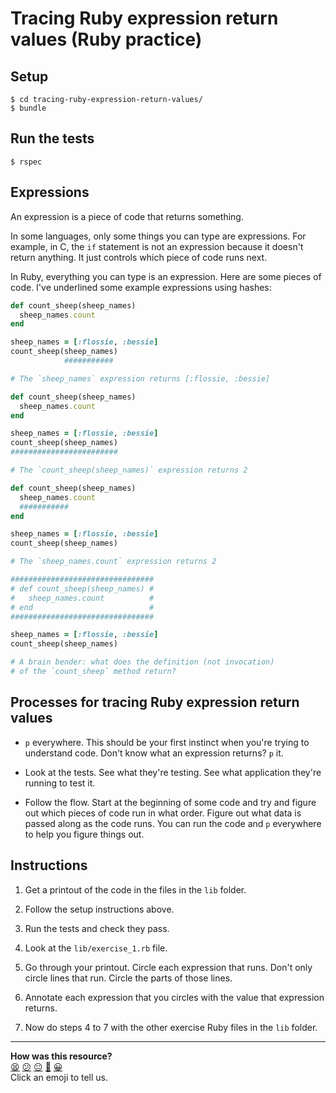 # Tracing Ruby expression return values (Ruby practice)

## Setup

    $ cd tracing-ruby-expression-return-values/
    $ bundle

## Run the tests

    $ rspec

## Expressions

An expression is a piece of code that returns something.

In some languages, only some things you can type are expressions.  For example, in C, the `if` statement is not an expression because it doesn't return anything.  It just controls which piece of code runs next.

In Ruby, everything you can type is an expression.  Here are some pieces of code.  I've underlined some example expressions using hashes:

```ruby
def count_sheep(sheep_names)
  sheep_names.count
end

sheep_names = [:flossie, :bessie]
count_sheep(sheep_names)
            ###########

# The `sheep_names` expression returns [:flossie, :bessie]
```

```ruby
def count_sheep(sheep_names)
  sheep_names.count
end

sheep_names = [:flossie, :bessie]
count_sheep(sheep_names)
########################

# The `count_sheep(sheep_names)` expression returns 2
```

```ruby
def count_sheep(sheep_names)
  sheep_names.count
  ###########
end

sheep_names = [:flossie, :bessie]
count_sheep(sheep_names)

# The `sheep_names.count` expression returns 2
```

```ruby
################################
# def count_sheep(sheep_names) #
#   sheep_names.count          #
# end                          #
################################

sheep_names = [:flossie, :bessie]
count_sheep(sheep_names)

# A brain bender: what does the definition (not invocation)
# of the `count_sheep` method return?
```

## Processes for tracing Ruby expression return values

* `p` everywhere.  This should be your first instinct when you're trying to understand code.  Don't know what an expression returns? `p` it.

* Look at the tests.  See what they're testing.  See what application they're running to test it.

* Follow the flow.  Start at the beginning of some code and try and figure out which pieces of code run in what order.  Figure out what data is passed along as the code runs.  You can run the code and `p` everywhere to help you figure things out.

## Instructions

1. Get a printout of the code in the files in the `lib` folder.

2. Follow the setup instructions above.

3. Run the tests and check they pass.

4. Look at the `lib/exercise_1.rb` file.

5. Go through your printout.  Circle each expression that runs.  Don't only circle lines that run.  Circle the parts of those lines.

6. Annotate each expression that you circles with the value that expression returns.

7. Now do steps 4 to 7 with the other exercise Ruby files in the `lib` folder.

<!-- BEGIN GENERATED SECTION DO NOT EDIT -->

---

**How was this resource?**  
[😫](https://airtable.com/shrUJ3t7KLMqVRFKR?prefill_Repository=skills-workshops&prefill_File=ruby-fundamentals/tracing-ruby-expression-return-values/README.md&prefill_Sentiment=😫) [😕](https://airtable.com/shrUJ3t7KLMqVRFKR?prefill_Repository=skills-workshops&prefill_File=ruby-fundamentals/tracing-ruby-expression-return-values/README.md&prefill_Sentiment=😕) [😐](https://airtable.com/shrUJ3t7KLMqVRFKR?prefill_Repository=skills-workshops&prefill_File=ruby-fundamentals/tracing-ruby-expression-return-values/README.md&prefill_Sentiment=😐) [🙂](https://airtable.com/shrUJ3t7KLMqVRFKR?prefill_Repository=skills-workshops&prefill_File=ruby-fundamentals/tracing-ruby-expression-return-values/README.md&prefill_Sentiment=🙂) [😀](https://airtable.com/shrUJ3t7KLMqVRFKR?prefill_Repository=skills-workshops&prefill_File=ruby-fundamentals/tracing-ruby-expression-return-values/README.md&prefill_Sentiment=😀)  
Click an emoji to tell us.

<!-- END GENERATED SECTION DO NOT EDIT -->
